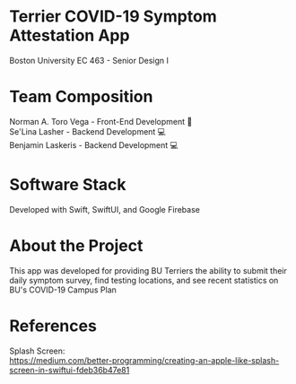 # Terrier COVID-19 Symptom Attestation App
Boston University EC 463 - Senior Design I

# Team Composition
Norman A. Toro Vega - Front-End Development 🎨 <br/>
Se'Lina Lasher - Backend Development 💻<br/>
Benjamin Laskeris - Backend Development 💻<br/>

# Software Stack
Developed with Swift, SwiftUI, and Google Firebase

# About the Project
This app was developed for providing BU Terriers the ability to submit their daily symptom survey, find testing locations, and see recent statistics on BU's COVID-19 Campus Plan

# References
Splash Screen: <br/>
https://medium.com/better-programming/creating-an-apple-like-splash-screen-in-swiftui-fdeb36b47e81

